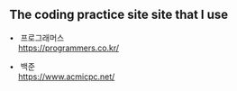 ## The coding practice site site that I use <br>
• &nbsp;        프로그래머스<br>
  &nbsp; &nbsp;  https://programmers.co.kr/<br>
  
• &nbsp;        백준<br>
  &nbsp; &nbsp;  https://www.acmicpc.net/<br>
